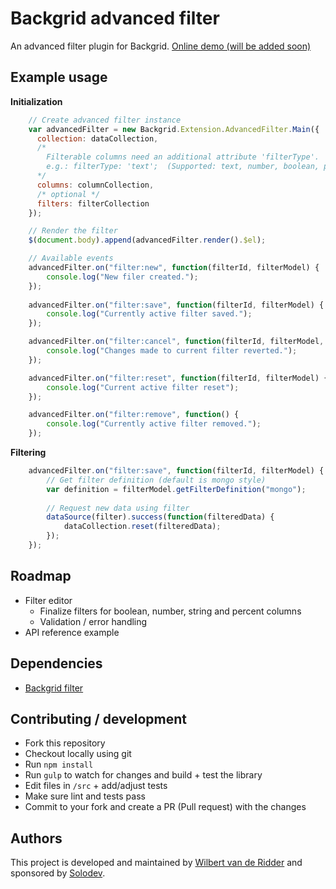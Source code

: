 # Backgrid advanced filter
An advanced filter plugin for Backgrid.
[Online demo (will be added soon)](https://wridder.github.io/backgrid-demo/)

## Example usage
**Initialization**  

```javascript
    // Create advanced filter instance
    var advancedFilter = new Backgrid.Extension.AdvancedFilter.Main({
      collection: dataCollection,
      /*
        Filterable columns need an additional attribute 'filterType'.
        e.g.: filterType: 'text';  (Supported: text, number, boolean, percent)
      */
      columns: columnCollection,
      /* optional */
      filters: filterCollection
    });

    // Render the filter
    $(document.body).append(advancedFilter.render().$el);

    // Available events
    advancedFilter.on("filter:new", function(filterId, filterModel) {
        console.log("New filer created.");
    });
        
    advancedFilter.on("filter:save", function(filterId, filterModel) {
        console.log("Currently active filter saved.");
    });

    advancedFilter.on("filter:cancel", function(filterId, filterModel, stateBeforeCancel) {
        console.log("Changes made to current filter reverted.");
    });

    advancedFilter.on("filter:reset", function(filterId, filterModel) {
        console.log("Current active filter reset");
    });

    advancedFilter.on("filter:remove", function() {
        console.log("Currently active filter removed.");
    });
```  

**Filtering**  
  
```javascript
    advancedFilter.on("filter:save", function(filterId, filterModel) {
        // Get filter definition (default is mongo style)
        var definition = filterModel.getFilterDefinition("mongo");
        
        // Request new data using filter
        dataSource(filter).success(function(filteredData) {
            dataCollection.reset(filteredData);
        });        
    });
```  

## Roadmap
- Filter editor
  - Finalize filters for boolean, number, string and percent columns
  - Validation / error handling
- API reference example

## Dependencies
* [Backgrid filter](https://github.com/wyuenho/backgrid-filter)

## Contributing / development
- Fork this repository
- Checkout locally using git
- Run `npm install`
- Run `gulp` to watch for changes and build + test the library
- Edit files in `/src` + add/adjust tests
- Make sure lint and tests pass
- Commit to your fork and create a PR (Pull request) with the changes

## Authors
This project is developed and maintained by [Wilbert van de Ridder](https://github.com/WRidder/) and sponsored by [Solodev](http://www.solodev.com).
